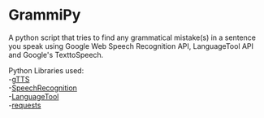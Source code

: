 # GrammiPy

A python script that tries to find any grammatical mistake(s) in a sentence you speak using Google Web Speech Recognition API, LanguageTool API and Google's TexttoSpeech.


Python Libraries used:  
-[gTTS](https://pypi.org/project/gTTS/)  
-[SpeechRecognition](https://pypi.org/project/SpeechRecognition/)   
-[LanguageTool](https://languagetool.org/)   
-[requests](https://pypi.org/project/requests/)  
